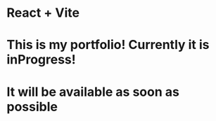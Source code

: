 # React + Vite
# This is my portfolio! Currently it is inProgress!
# It will be available as soon as possible
